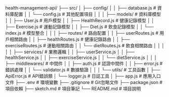 health-management-api/
├── src/
│   ├── config/
│   │   ├── database.js      # 資料庫配置
│   │   └── config.js        # 其他配置項目
│   │
│   ├── models/              # 資料庫模型
│   │   ├── User.js         # 用戶模型
│   │   ├── HealthRecord.js # 健康記錄模型
│   │   ├── Exercise.js     # 運動記錄模型
│   │   ├── Diet.js         # 飲食記錄模型
│   │   └── index.js        # 模型整合
│   │
│   ├── routes/             # 路由配置
│   │   ├── userRoutes.js   # 用戶相關路由
│   │   ├── healthRoutes.js # 健康記錄路由
│   │   ├── exerciseRoutes.js # 運動相關路由
│   │   └── dietRoutes.js   # 飲食相關路由
│   │
│   │
│   ├── services/          # 業務邏輯
│   │   ├── userService.js
│   │   ├── healthService.js
│   │   ├── exerciseService.js
│   │   └── dietService.js
│   │
│   ├── middlewares/       # 中間件
│   │   ├── auth.js        # 認證中間件
│   │   ├── error.js       # 錯誤處理
│   │   └── validator.js   # 數據驗證
│   │
│   └── utils/            # 工具函數
│       ├── ApiError.js   # API錯誤類
│       └── logger.js     # 日誌工具
│
├── app.js              # 應用入口文件
├── .env                  # 環境變數
├── .gitignore           # Git忽略文件
├── package.json         # 項目依賴
├── sketch.md            # 項目筆記
└── README.md            # 項目說明

